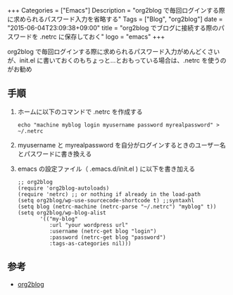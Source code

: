+++
Categories = ["Emacs"]
Description = "org2blog で毎回ログインする際に求められるパスワード入力を省略する"
Tags = ["Blog", "org2blog"]
date = "2015-06-04T23:09:38+09:00"
title = "org2blog でブログに接続する際のパスワードを .netrc に保存しておく"
logo = "emacs"
+++

org2blog で毎回ログインする際に求められるパスワード入力がめんどくさいが、init.el に書いておくのもちょっと&#x2026;とおもっている場合は、.netrc を使うのがお勧め

<!--more-->

## 手順

1.  ホームに以下のコマンドで .netrc を作成する
    
        echo "machine myblog login myusername password myrealpassword" > ~/.netrc

2.  myusername と myrealpassword を自分がログインするときのユーザー名とパスワードに書き換える

3.  emacs の設定ファイル（ .emacs.d/init.el ) に以下を書き加える
    
        ;; org2blog
        (require 'org2blog-autoloads)
        (require 'netrc) ;; or nothing if already in the load-path
        (setq org2blog/wp-use-sourcecode-shortcode t) ;;syntaxhl
        (setq blog (netrc-machine (netrc-parse "~/.netrc") "myblog" t))
        (setq org2blog/wp-blog-alist
               '(("my-blog"
                  :url "your wordpress url"
                  :username (netrc-get blog "login")
                  :password (netrc-get blog "password")
                  :tags-as-categories nil)))

## 参考

-   [org2blog](https://github.com/punchagan/org2blog#posting-source-code-blocks)
